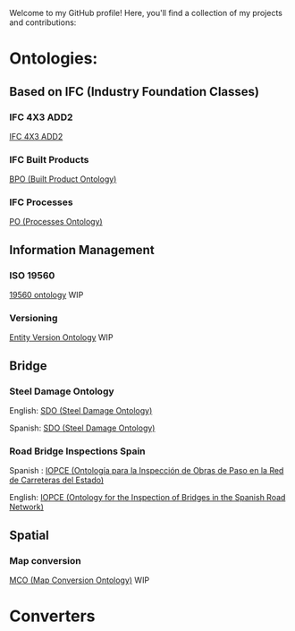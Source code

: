 Welcome to my GitHub profile! Here, you'll find a collection of my projects and contributions:

# Ontologies:

## Based on IFC (Industry Foundation Classes)
### IFC 4X3 ADD2 
[IFC 4X3 ADD2 ](/ifc/ifcowl/IFC4X3_ADD2/20240327/index-en.html)
### IFC Built Products
[BPO (Built Product Ontology) ](/ifc/bpo/20240327/index-en.html)
### IFC Processes
[PO (Processes Ontology) ](/ifc/po/20240327/index-en.html)

## Information Management
### ISO 19560
[19560 ontology](/Information_Management/ISO19560/) WIP

### Versioning
[Entity Version Ontology](/Information_Management/Versions/) WIP

## Bridge 
### Steel Damage Ontology
English: [SDO (Steel Damage Ontology)](/bridge/damage/sdo/20240327/index-en.html) 

Spanish: [SDO (Steel Damage Ontology)](/bridge/damage/sdo/20240327/index-es.html)

### Road Bridge Inspections Spain
Spanish : [IOPCE (Ontología para la Inspección de Obras de Paso en la Red de Carreteras del Estado)](/bridge/inspection/iopce/20240327/index-es.html)

English: [IOPCE (Ontology for the Inspection of Bridges in the Spanish Road Network)](/bridge/inspection/iopce/20240327/index-en.html) 


## Spatial
### Map conversion
[MCO (Map Conversion Ontology)](/Spatial/mco) WIP

# Converters


